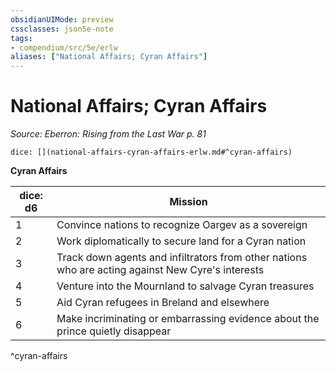 ```yaml
---
obsidianUIMode: preview
cssclasses: json5e-note
tags:
- compendium/src/5e/erlw
aliases: ["National Affairs; Cyran Affairs"]
---
```

# National Affairs; Cyran Affairs
*Source: Eberron: Rising from the Last War p. 81* 

`dice: [](national-affairs-cyran-affairs-erlw.md#^cyran-affairs)`

**Cyran Affairs**

| dice: d6 | Mission |
|----------|---------|
| 1 | Convince nations to recognize Oargev as a sovereign |
| 2 | Work diplomatically to secure land for a Cyran nation |
| 3 | Track down agents and infiltrators from other nations who are acting against New Cyre's interests |
| 4 | Venture into the Mournland to salvage Cyran treasures |
| 5 | Aid Cyran refugees in Breland and elsewhere |
| 6 | Make incriminating or embarrassing evidence about the prince quietly disappear |
^cyran-affairs